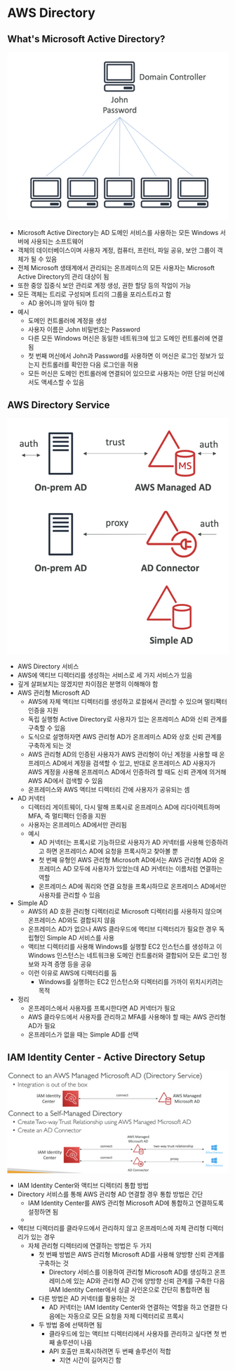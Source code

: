 # AWS Directory
## What's Microsoft Active Directory?

![mad](https://github.com/seungwonbased/TIL/blob/main/AWS/assets/mad1.png)

- Microsoft Active Directory는 AD 도메인 서비스를 사용하는 모든 Windows 서버에 사용되는 소프트웨어
- 객체의 데이터베이스이며 사용자 계정, 컴퓨터, 프린터, 파일 공유, 보안 그룹이 객체가 될 수 있음
- 전체 Microsoft 생태계에서 관리되는 온프레미스의 모든 사용자는 Microsoft Active Directory의 관리 대상이 됨
- 또한 중앙 집중식 보안 관리로 계정 생성, 권한 할당 등의 작업이 가능
- 모든 객체는 트리로 구성되며 트리의 그룹을 포리스트라고 함
	- AD 용어니까 알아 둬야 함
- 예시
	- 도메인 컨트롤러에 계정을 생성
	- 사용자 이름은 John 비밀번호는 Password
	- 다른 모든 Windows 머신은 동일한 네트워크에 있고 도메인 컨트롤러에 연결됨
	- 첫 번째 머신에서 John과 Password를 사용하면 이 머신은 로그인 정보가 있는지 컨트롤러를 확인한 다음 로그인을 허용
	- 모든 머신은 도메인 컨트롤러에 연결되어 있으므로 사용자는 어떤 단일 머신에서도 액세스할 수 있음

## AWS Directory Service

![mad](https://github.com/seungwonbased/TIL/blob/main/AWS/assets/mad2.png)

- AWS Directory 서비스
- AWS에 액티브 디렉터리를 생성하는 서비스로 세 가지 서비스가 있음
- 깊게 살펴보지는 않겠지만 차이점은 분명히 이해해야 함
- AWS 관리형 Microsoft AD
	- AWS에 자체 액티브 디렉터리를 생성하고 로컬에서 관리할 수 있으며 멀티팩터 인증을 지원
	- 독립 실행형 Active Directory로 사용자가 있는 온프레미스 AD와 신뢰 관계를 구축할 수 있음
	- 도식으로 설명하자면 AWS 관리형 AD가 온프레미스 AD와 상호 신뢰 관계를 구축하게 되는 것
	- AWS 관리형 AD의 인증된 사용자가 AWS 관리형이 아닌 계정을 사용할 때 온프레미스 AD에서 계정을 검색할 수 있고, 반대로 온프레미스 AD 사용자가 AWS 계정을 사용해 온프레미스 AD에서 인증하려 할 때도 신뢰 관계에 의거해 AWS AD에서 검색할 수 있음
	- 온프레미스와 AWS 액티브 디렉터리 간에 사용자가 공유되는 셈
- AD 커넥터
	- 디렉터리 게이트웨이, 다시 말해 프록시로 온프레미스 AD에 리다이렉트하며 MFA, 즉 멀티팩터 인증을 지원
	- 사용자는 온프레미스 AD에서만 관리됨
	- 예시
		- AD 커넥터는 프록시로 기능하므로 사용자가 AD 커넥터를 사용해 인증하려고 하면 온프레미스 AD에 요청을 프록시하고 찾아볼 뿐
		- 첫 번째 유형인 AWS 관리형 Microsoft AD에서는 AWS 관리형 AD와 온프레미스 AD 모두에 사용자가 있었는데 AD 커넥터는 이름처럼 연결하는 역할
		- 온프레미스 AD에 쿼리와 연결 요청을 프록시하므로 온프레미스 AD에서만 사용자를 관리할 수 있음
- Simple AD
	- AWS의 AD 호환 관리형 디렉터리로 Microsoft 디렉터리를 사용하지 않으며 온프레미스 AD와도 결합되지 않음
	- 온프레미스 AD가 없으나 AWS 클라우드에 액티브 디렉터리가 필요한 경우 독립형인 Simple AD 서비스를 사용
	- 액티브 디렉터리를 사용해 Windows를 실행할 EC2 인스턴스를 생성하고 이 Windows 인스턴스는 네트워크용 도메인 컨트롤러와 결합되어 모든 로그인 정보와 자격 증명 등을 공유
	- 이런 이유로 AWS에 디렉터리를 둠
		- Windows를 실행하는 EC2 인스턴스와 디렉터리를 가까이 위치시키려는 목적
- 정리
	- 온프레미스에서 사용자를 프록시한다면 AD 커넥터가 필요
	- AWS 클라우드에서 사용자를 관리하고 MFA를 사용해야 할 때는 AWS 관리형 AD가 필요
	- 온프레미스가 없을 때는 Simple AD를 선택

## IAM Identity Center - Active Directory Setup

![mad](https://github.com/seungwonbased/TIL/blob/main/AWS/assets/mad3.png)

- IAM Identity Center와 액티브 디렉터리 통합 방법
- Directory 서비스를 통해 AWS 관리형 AD 연결할 경우 통합 방법은 간단
	- IAM Identity Center를 AWS 관리형 Microsoft AD에 통합하고 연결하도록 설정하면 됨
	- 
- 액티브 디렉터리를 클라우드에서 관리하지 않고 온프레미스에 자체 관리형 디렉터리가 있는 경우
	- 자체 관리형 디렉터리에 연결하는 방법은 두 가지
		- 첫 번째 방법은 AWS 관리형 Microsoft AD를 사용해 양방향 신뢰 관계를 구축하는 것
			- Directory 서비스를 이용하여 관리형 Microsoft AD를 생성하고 온프레미스에 있는 AD와 관리형 AD 간에 양방향 신뢰 관계를 구축한 다음 IAM Identity Center에서 싱글 사인온으로 간단히 통합하면 됨
		- 다른 방법은 AD 커넥터를 활용하는 것
			- AD 커넥터는 IAM Identity Center와 연결하는 역할을 하고 연결한 다음에는 자동으로 모든 요청을 자체 디렉터리로 프록시
		- 두 방법 중에 선택하면 됨
			- 클라우드에 있는 액티브 디렉터리에서 사용자를 관리하고 싶다면 첫 번째 솔루션이 나음
			- API 호출만 프록시하려면 두 번째 솔루션이 적합
				- 지연 시간이 길어지긴 함

